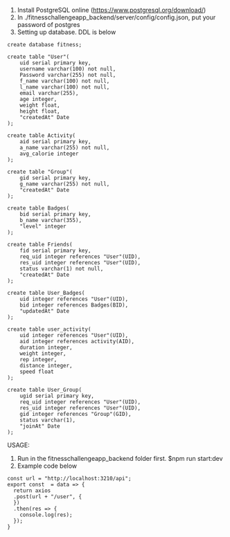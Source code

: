 1. Install PostgreSQL online (https://www.postgresql.org/download/)
2. In ./fitnesschallengeapp_backend/server/config/config.json, put your password of postgres
3. Setting up database. DDL is below

```
create database fitness;

create table "User"(
	uid serial primary key,
	username varchar(100) not null,
	Password varchar(255) not null,
	f_name varchar(100) not null,
	l_name varchar(100) not null,
	email varchar(255),
	age integer,
	weight float,
	height float,
	"createdAt" Date
);

create table Activity(
	aid serial primary key,
	a_name varchar(255) not null,
	avg_calorie integer
);

create table "Group"(
	gid serial primary key,
	g_name varchar(255) not null,
	"createdAt" Date
);

create table Badges(
	bid serial primary key,
	b_name varchar(355),
	"level" integer
);

create table Friends(
	fid serial primary key,
	req_uid integer references "User"(UID),
	res_uid integer references "User"(UID),
	status varchar(1) not null,
	"createdAt" Date
);

create table User_Badges(
	uid integer references "User"(UID),
	bid integer references Badges(BID),
	"updatedAt" Date
);

create table user_activity(
	uid integer references "User"(UID),
	aid integer references activity(AID),
	duration integer,
	weight integer,
	rep integer,
	distance integer,
	speed float
);

create table User_Group(
	ugid serial primary key,
	req_uid integer references "User"(UID),
	res_uid integer references "User"(UID),
	gid integer references "Group"(GID),
	status varchar(1),
	"joinAt" Date
);

```

USAGE:
1. Run in the fitnesschallengeapp_backend folder first.
$npm run start:dev
2. Example code below
```
const url = "http://localhost:3210/api";
export const  = data => {
  return axios
  .post(url + "/user", {
  })
  .then(res => {
    console.log(res);
  });
}
```
